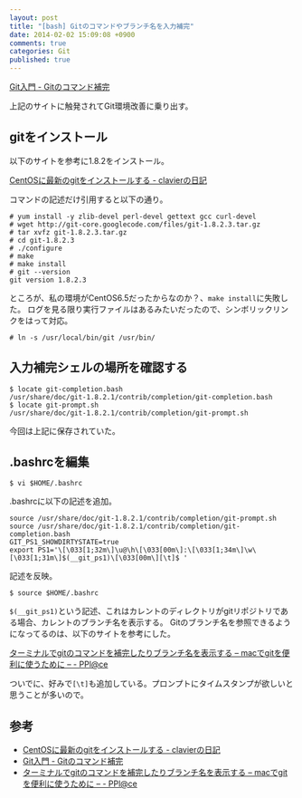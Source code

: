 ```yaml
---
layout: post
title: "[bash] Gitのコマンドやブランチ名を入力補完"
date: 2014-02-02 15:09:08 +0900
comments: true
categories: Git
published: true
---
```



[Git入門 - Gitのコマンド補完](http://www8.atwiki.jp/git_jp/pages/29.html)

上記のサイトに触発されてGit環境改善に乗り出す。

## gitをインストール

以下のサイトを参考に1.8.2をインストール。

[CentOSに最新のgitをインストールする - clavierの日記](http://clavier.hatenablog.com/entry/2013/05/18/204050)

コマンドの記述だけ引用すると以下の通り。

```
# yum install -y zlib-devel perl-devel gettext gcc curl-devel
# wget http://git-core.googlecode.com/files/git-1.8.2.3.tar.gz
# tar xvfz git-1.8.2.3.tar.gz
# cd git-1.8.2.3
# ./configure
# make
# make install
# git --version
git version 1.8.2.3
```

ところが、私の環境がCentOS6.5だったからなのか？、`make install`に失敗した。
ログを見る限り実行ファイルはあるみたいだったので、シンボリックリンクをはって対応。

```
# ln -s /usr/local/bin/git /usr/bin/
```

## 入力補完シェルの場所を確認する

```
$ locate git-completion.bash
/usr/share/doc/git-1.8.2.1/contrib/completion/git-completion.bash
$ locate git-prompt.sh
/usr/share/doc/git-1.8.2.1/contrib/completion/git-prompt.sh
```

今回は上記に保存されていた。

## .bashrcを編集

```
$ vi $HOME/.bashrc
```

.bashrcに以下の記述を追加。

```
source /usr/share/doc/git-1.8.2.1/contrib/completion/git-prompt.sh
source /usr/share/doc/git-1.8.2.1/contrib/completion/git-completion.bash
GIT_PS1_SHOWDIRTYSTATE=true
export PS1='\[\033[1;32m\]\u@\h\[\033[00m\]:\[\033[1;34m\]\w\[\033[1;31m\]$(__git_ps1)\[\033[00m\][\t]$ '
```

記述を反映。

```
$ source $HOME/.bashrc
```

`$(__git_ps1)`という記述、これはカレントのディレクトリがgitリポジトリである場合、カレントのブランチ名を表示する。
Gitのブランチ名を参照できるようになってるのは、以下のサイトを参考にした。

[ターミナルでgitのコマンドを補完したりブランチ名を表示する – macでgitを便利に使うために – - PPl@ce](http://pplace.jp/2013/12/1601/)

ついでに、好みで`[\t]`も追加している。プロンプトにタイムスタンプが欲しいと思うことが多いので。

## 参考
+ [CentOSに最新のgitをインストールする - clavierの日記](http://clavier.hatenablog.com/entry/2013/05/18/204050)
+ [Git入門 - Gitのコマンド補完](http://www8.atwiki.jp/git_jp/pages/29.html)
+ [ターミナルでgitのコマンドを補完したりブランチ名を表示する – macでgitを便利に使うために – - PPl@ce](http://pplace.jp/2013/12/1601/)
